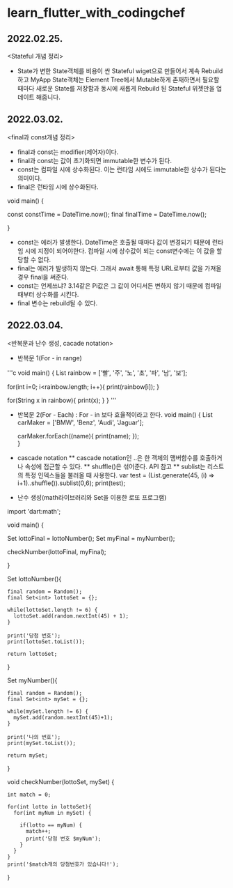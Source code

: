 # learn_flutter_with_codingchef

## 2022.02.25.  
<Stateful 개념 정리> 
* State가 변한 State객체를 비용이 싼 Stateful wiget으로 만들어서 계속 Rebuild하고 MyApp State객체는 Element Tree에서 Mutable하게 존재하면서 필요할 때마다 새로운 State를 저장함과 동시에 새롭게 Rebuild 된 Stateful 위젯만을 업데이트 해줍니다.

## 2022.03.02.
<final과 const개념 정리> 
* final과 const는 modifier(제어자)이다.
* final과 const는 값이 초기화되면 immutable한 변수가 된다.
* const는 컴파일 시에 상수화된다. 이는 런타임 시에도 immutable한 상수가 된다는 의미이다.
* final은 런타임 시에 상수화된다.

void main() {
  
  const constTime = DateTime.now();
  final finalTime = DateTime.now();
  
}
* const는 에러가 발생한다. DateTime은 호출될 때마다 값이 변경되기 때문에 런타임 시에 지정이 되어야한다. 컴파일 시에 상수값이 되는 const변수에는 이 값을 할당할 수 없다.
* final는 에러가 발생하지 않는다. 그래서 await 통해 특정 URL로부터 값을 가져올 경우 final을 써준다.
* const는 언제쓰냐? 3.14같은 Pi값은 그 값이 어디서든 변하지 않기 때문에 컴파일 때부터 상수화를 시킨다.
* final 변수는 rebuild될 수 있다.


## 2022.03.04.
<반복문과 난수 생성, cacade notation> 
* 반복문 1(For - in range)

'''c
void main() {
List<String> rainbow = ['빨', '주', '노', '초', '파', '남', '보'];

for(int i=0; i<rainbow.length; i++){
  print(rainbow[i]);
}

for(String x in rainbow){
  print(x);
}
}
'''

  
                                 
* 반복문 2(For - Each) : For - in 보다 효율적이라고 한다.
void main() {
    List<String> carMaker = ['BMW', 'Benz', 'Audi', 'Jaguar'];

    carMaker.forEach((name){
      print(name);
    });                             
  }
  
*  cascade notation
   ** cascade notation인 ..은 한 객체의 맴버함수를 호출하거나 속성에 접근할 수 있다.
   ** shuffle()은 섞어준다. API 참고
   ** sublist는 리스트의 특정 인덱스들을 불러올 때 사용한다.
   var test = (List<int>.generate(45, (i) => i+1)..shuffle()).sublist(0,6);
   print(test);
  
* 난수 생성(math라이브러리와 Set을 이용한 로또 프로그램) 
  
import 'dart:math';
  
void main() {
  
  Set<int> lottoFinal = lottoNumber();
  Set<int> myFinal = myNumber();
  
  checkNumber(lottoFinal, myFinal);
  
}

Set<int> lottoNumber(){
    
    final random = Random();
    final Set<int> lottoSet = {};
    
    while(lottoSet.length != 6) {
      lottoSet.add(random.nextInt(45) + 1);
    }
    
    print('당첨 번호');
    print(lottoSet.toList());
    
    return lottoSet;
  }

Set<int> myNumber(){
    
    final random = Random();
    final Set<int> mySet = {};
    
    while(mySet.length != 6) {
      mySet.add(random.nextInt(45)+1);
    }
    
    print('나의 번호');
    print(mySet.toList());
    
    return mySet;
  }

  
  void checkNumber(lottoSet, mySet) {
  
    int match = 0;

    for(int lotto in lottoSet){
      for(int myNum in mySet) {

        if(lotto == myNum) {
          match++;
          print('당첨 번호 $myNum');
        }
      }
    }
    print('$match개의 당첨번호가 있습니다!'); 
  }

  




